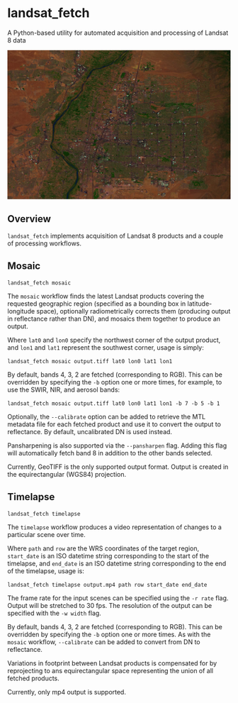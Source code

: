 # landsat_fetch

A Python-based utility for automated acquisition and processing of Landsat 8 data

![Pansharpened false color composite of Albuquerque, NM](images/pansharpened_false_color.jpg)

## Overview

`landsat_fetch` implements acquisition of Landsat 8 products and a couple of processing workflows.

## Mosaic

```
landsat_fetch mosaic
```

The `mosaic` workflow finds the latest Landsat products covering the requested geographic region (specified as a bounding box in latitude-longitude space),
optionally radiometrically corrects them (producing output in reflectance rather than DN), and mosaics them together to produce an output.

Where `lat0` and `lon0` specify the northwest corner of the output product, and `lon1` and `lat1` represent the southwest corner, usage is simply:

```
landsat_fetch mosaic output.tiff lat0 lon0 lat1 lon1
```

By default, bands 4, 3, 2 are fetched (corresponding to RGB). This can be overridden by specifying the `-b` option one or more times, for example, to use the SWIR, NIR, and aerosol bands:

```
landsat_fetch mosaic output.tiff lat0 lon0 lat1 lon1 -b 7 -b 5 -b 1
```

Optionally, the `--calibrate` option can be added to retrieve the MTL metadata file for each fetched product and use it to convert the output to reflectance. By default, uncalibrated DN is used instead.

Pansharpening is also supported via the `--pansharpen` flag. Adding this flag will automatically fetch band 8 in addition to the other bands selected.

Currently, GeoTIFF is the only supported output format. Output is created in the equirectangular (WGS84) projection.

## Timelapse

```
landsat_fetch timelapse
```

The `timelapse` workflow produces a video representation of changes to a particular scene over time.

Where `path` and `row` are the WRS coordinates of the target region, `start_date` is an ISO datetime string 
corresponding to the start of the timelapse, and `end_date` is an ISO datetime string corresponding to the end
of the timelapse, usage is:

```
landsat_fetch timelapse output.mp4 path row start_date end_date
```

The frame rate for the input scenes can be specified using the `-r rate` flag. Output will be stretched to
30 fps. The resolution of the output can be specified with the `-w width` flag.

By default, bands 4, 3, 2 are fetched (corresponding to RGB). This can be overridden by specifying the `-b`
option one or more times. As with the `mosaic` workflow, `--calibrate` can be added to convert from DN to
reflectance.

Variations in footprint between Landsat products is compensated for by reprojecting to ans equirectangular
space representing the union of all fetched products.

Currently, only mp4 output is supported.

